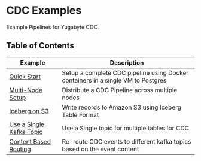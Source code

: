 # CDC Examples

Example Pipelines for Yugabyte CDC.

## Table of Contents

|Example|Description|
|-------|-----------|
|[Quick Start](cdc-quickstart-kafka-connect/README.md)|Setup a complete CDC pipeline using Docker containers in a single VM to Postgres|
|[Multi-Node Setup](multi-setup/README.md)|Distribute a CDC Pipeline across multiple nodes|
|[Iceberg on S3](iceberg/README.md)|Write records to Amazon S3 using Iceberg Table Format|
|[Use a Single Kafka Topic](single-topic/README.md)|Use a Single topic for multiple tables for CDC|
|[Content Based Routing](content-based-routing/README.md)|Re-route CDC events to different kafka topics based on the event content|
